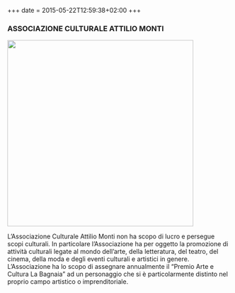 +++
date = 2015-05-22T12:59:38+02:00
+++
### ASSOCIAZIONE CULTURALE ATTILIO MONTI

<img src="/img/pac2015.jpg" width="420"/>

L’Associazione Culturale Attilio Monti non ha scopo di lucro e persegue scopi culturali.
In particolare l’Associazione ha per oggetto la promozione di attività culturali legate al mondo dell’arte,
della letteratura, del teatro, del cinema, della moda e degli eventi culturali e artistici in genere. 
L’Associazione ha lo scopo di assegnare annualmente il “Premio Arte e Cultura La Bagnaia” ad un personaggio che si è particolarmente distinto nel proprio campo artistico o imprenditoriale.
